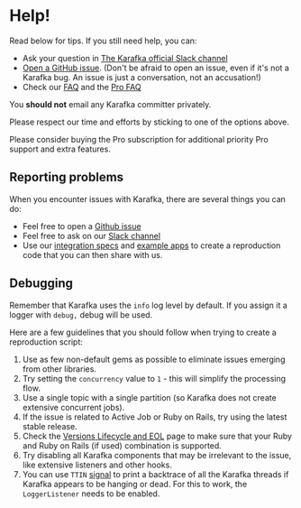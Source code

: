 # Help!

Read below for tips.  If you still need help, you can:

* Ask your question in [The Karafka official Slack channel](https://slack.karafka.io)
* [Open a GitHub issue](../issues/new).  (Don't be afraid to open an issue, even if it's not a Karafka bug.  An issue is just a conversation, not an accusation!)
* Check our [FAQ](FAQ) and the [Pro FAQ](Pro-FAQ)

You **should not** email any Karafka committer privately.

Please respect our time and efforts by sticking to one of the options above.

Please consider buying the Pro subscription for additional priority Pro support and extra features.

## Reporting problems

When you encounter issues with Karafka, there are several things you can do:

- Feel free to open a [Github issue](https://github.com/karafka/karafka/issues)
- Feel free to ask on our [Slack channel](https://slack.karafka.io)
- Use our [integration specs](https://github.com/karafka/karafka/tree/master/spec/integrations) and [example apps](https://github.com/karafka/example-apps) to create a reproduction code that you can then share with us.

## Debugging

Remember that Karafka uses the `info` log level by default. If you assign it a logger with `debug,` debug will be used.

Here are a few guidelines that you should follow when trying to create a reproduction script:

1. Use as few non-default gems as possible to eliminate issues emerging from other libraries.
2. Try setting the `concurrency` value to `1` - this will simplify the processing flow.
3. Use a single topic with a single partition (so Karafka does not create extensive concurrent jobs).
4. If the issue is related to Active Job or Ruby on Rails, try using the latest stable release.
5. Check the [Versions Lifecycle and EOL](Versions-Lifecycle-and-EOL) page to make sure that your Ruby and Ruby on Rails (if used) combination is supported.
6. Try disabling all Karafka components that may be irrelevant to the issue, like extensive listeners and other hooks.
7. You can use `TTIN` [signal](Signals) to print a backtrace of all the Karafka threads if Karafka appears to be hanging or dead. For this to work, the `LoggerListener` needs to be enabled.
